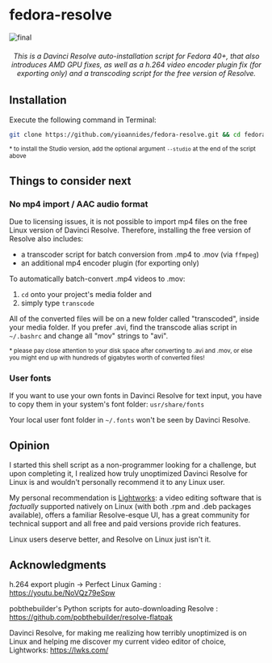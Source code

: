 # fedora-resolve

![final](https://github.com/user-attachments/assets/8cece233-4aa9-489b-a198-0b0df2bc13e7)

<h6 align="center"> This is a Davinci Resolve auto-installation script for Fedora 40+, that also introduces AMD GPU fixes, as well as a h.264 video encoder plugin fix (for exporting only) and a transcoding script for the free version of Resolve.</h6>

## Installation

Execute the following command in Terminal:
```sh
git clone https://github.com/yioannides/fedora-resolve.git && cd fedora-resolve && chmod +x ./install.sh && sudo ./install.sh
```
<sup>* to install the Studio version, add the optional argument `--studio` at the end of the script above

## Things to consider next

### No mp4 import / AAC audio format

Due to licensing issues, it is not possible to import mp4 files on the free Linux version of Davinci Resolve. 
Therefore, installing the free version of Resolve also includes:
- a transcoder script for batch conversion from .mp4 to .mov (via `ffmpeg`)
- an additional mp4 encoder plugin (for exporting only)

To automatically batch-convert .mp4 videos to .mov: 
1. `cd` onto your project's media folder and
2. simply type `transcode`

All of the converted files will be on a new folder called "transcoded", inside your media folder. If you prefer .avi, find the transcode alias script in `~/.bashrc` and change all "mov" strings to "avi".

<sup>* please pay close attention to your disk space after converting to .avi and .mov, or else you might end up with hundreds of gigabytes worth of converted files!

### User fonts

If you want to use your own fonts in Davinci Resolve for text input, you have to copy them in your system's font folder: `usr/share/fonts`

Your local user font folder in `~/.fonts` won't be seen by Davinci Resolve.

## Opinion

I started this shell script as a non-programmer looking for a challenge, but upon completing it, I realized how truly unoptimized Davinci Resolve for Linux is and wouldn't personally recommend it to any Linux user.

My personal recommendation is [Lightworks](https://lwks.com/): a video editing software that is _factually_ supported natively on Linux (with both .rpm and .deb packages available), offers a familiar Resolve-esque UI, has a great community for technical support and all free and paid versions provide rich features.

Linux users deserve better, and Resolve on Linux just isn't it.

## Acknowledgments

h.264 export plugin → Perfect Linux Gaming : https://youtu.be/NoVQz79eSpw

pobthebuilder's Python scripts for auto-downloading Resolve : https://github.com/pobthebuilder/resolve-flatpak

Davinci Resolve, for making me realizing how terribly unoptimized is on Linux and helping me discover my current video editor of choice, Lightworks: https://lwks.com/
